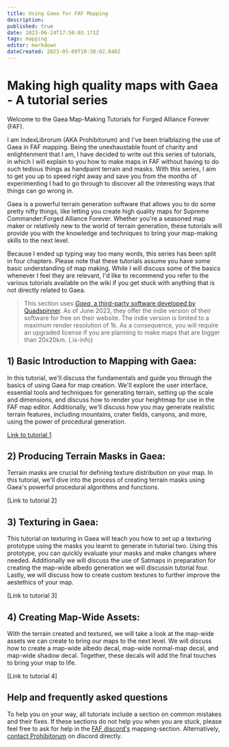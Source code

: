 ```yaml
---
title: Using Gaea for FAF Mapping
description: 
published: true
date: 2023-06-24T17:56:03.171Z
tags: mapping
editor: markdown
dateCreated: 2023-05-09T10:38:02.040Z
---
```


# Making high quality maps with Gaea - A tutorial series

Welcome to the Gaea Map-Making Tutorials for Forged Alliance Forever (FAF).

I am IndexLibrorum (AKA Prohibitorum) and I've been trialblazing the use of Gaea in FAF mapping. Being the unexhaustable fount of charity and enlightenment that I am, I have decided to write out this series of tutorials, in which I will explain to you how to make maps in FAF without having to do such tedious things as handpaint terrain and masks. With this series, I aim to get you up to speed right away and save you from the months of experimenting I had to go through to discover all the interesting ways that things can go wrong in. 

Gaea is a powerful terrain generation software that allows you to do some pretty nifty things, like letting you create high quality maps for Supreme Commander:Forged Alliance Forever. Whether you're a seasoned map maker or relatively new to the world of terrain generation, these tutorials will provide you with the knowledge and techniques to bring your map-making skills to the next level.

Because I ended up typing way too many words, this series has been split in four chapters. Please note that these tutorials assume you have some basic understanding of map making. While I will discuss some of the basics whenever I feel they are relevant, I'd like to recommend you refer to the various tutorials available on the wiki if you get stuck with anything that is not directly related to Gaea.

> This section uses [*Gaea*, a third-party software developed by Quadspinner](/en/https://quadspinner.com/). As of June 2023, they offer the indie version of their software for free on their website. The indie version is limited to a maximum render resolution of 1k. As a consequence, you will require an upgraded license if you are planning to make maps that are bigger than 20x20km.
{.is-info}

## 1) Basic Introduction to Mapping with Gaea:
In this tutorial, we'll discuss the fundamentals and guide you through the basics of using Gaea for map creation. We'll explore the user interface, essential tools and techniques for generating terrain, setting up the scale and dimensions, and discuss how to render your heightmap for use in the FAF map editor. Additionally, we'll discuss how you may generate realistic terrain features, including mountains, crater fields, canyons, and more, using the power of procedural generation.

[Link to tutorial 1](/en/Development/Mapping/Gaea/Basic-Introduction)

## 2) Producing Terrain Masks in Gaea:
Terrain masks are crucial for defining texture distribution on your map. In this tutorial, we'll dive into the process of creating terrain masks using Gaea's powerful procedural algorithms and functions.

[Link to tutorial 2]

## 3) Texturing in Gaea:
This tutorial on texturing in Gaea will teach you how to set up a texturing prototype using the masks you learnt to generate in tutorial two. Using this prototype, you can quickly evaluate your masks and make changes where needed. Additionally we will discuss the use of Satmaps in preparation for creating the map-wide albedo generation we will discussin tutorial four. Lastly, we will discuss how to create custom textures to further improve the aestethics of your map.

[Link to tutorial 3]

## 4) Creating Map-Wide Assets:
With the terrain created and textured, we will take a look at the map-wide assets we can create to bring our maps to the next level. We will discuss how to create a map-wide albedo decal, map-wide normal-map decal, and map-wide shadow decal. Together, these decals will add the final touches to bring your map to life.

[Link to tutorial 4]

## Help and frequently asked questions
To help you on your way, all tutorials include a section on common mistakes and their fixes. If these sections do not help you when you are stuck, please feel free to ask for help in the [FAF discord's](https://discord.gg/SsxPZRbM) mapping-section. Alternatively, [contact Prohibitorum](https://discord.com/channels/@me/prohibitorum/) on discord directly.
